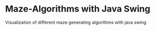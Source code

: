 # Maze-Algorithms with Java Swing

Visualization of different maze generating algorithms with java swing
